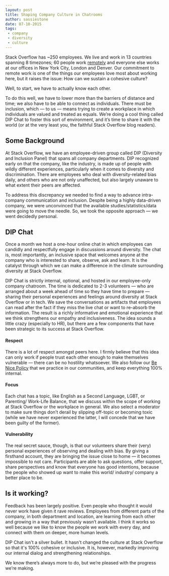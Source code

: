 ```yaml
---
layout: post
title: Shaping Company Culture in Chatrooms
author: sassiestone
date: 07-10-2015
tags: 
 - company
 - diversity
 - culture
---
```

Stack Overflow has ~250 employees. We live and work in 13 countries spanning 8 timezones; 60 people work [remotely](https://blog.stackexchange.com/2013/02/why-we-still-believe-in-working-remotely/) and everyone else works at our offices in New York City, London and Denver. Our commitment to remote work is one of the things our employees love most about working here, but it raises the issue: How can we sustain a cohesive culture? 

Well, to start, we have to actually know each other. 

To do this well, we have to lower more than the barriers of distance and time; we also have to be able to connect as individuals. There must be inclusion, which — to us — means trying to create a workplace in which individuals are valued and treated as equals. We’re doing a cool thing called DIP Chat to foster this sort of environment, and it’s time to share it with the world (or at the very least you, the faithful Stack Overflow blog readers).

## Some Background
At Stack Overflow, we have an employee-driven group called DIP (Diversity and Inclusion Panel) that spans all company departments. DIP recognized early on that the company, like the industry, is made up of people with wildly different experiences, particularly when it comes to diversity and discrimination. There are employees who deal with diversity-related bias daily, and others who are not only unaffected, but also largely unaware to what extent their peers are affected. 

To address this discrepancy we needed to find a way to advance intra-company communication and inclusion. Despite being a highly data-driven company, we were unconvinced that the available studies/statistics/data were going to move the needle. So, we took the opposite approach — we went decidedly personal. 

## DIP Chat
Once a month we host a one-hour online chat in which employees can candidly and respectfully engage in discussions around diversity. The chat is, most importantly, an inclusive space that welcomes anyone at the company who is interested to share, observe, ask and learn. It is the catalyst through which we can make a difference in the climate surrounding diversity at Stack Overflow.

DIP Chat is strictly internal, optional, and hosted in our employee-only company chatroom. The time is dedicated to 2-3 volunteers — who are arranged about a week ahead of time so they have time to prepare — sharing their personal experiences and feelings around diversity at Stack Overflow or in tech. We save the conversations as artifacts that employees can read after the fact if they miss the live chat or want to re-absorb the information. The result is a richly informative and emotional experience that we think strengthens our empathy and inclusiveness. The idea sounds a little crazy (especially to HR), but there are a few components that have been strategic to its success at Stack Overflow. 

#### Respect
There is a lot of respect amongst peers here. I firmly believe that this idea can only work if people trust each other enough to make themselves vulnerable — there can be no hostility whatsoever. We also follow our [Be Nice Policy](http://meta.stackexchange.com/questions/240839/the-new-new-be-nice-policy-code-of-conduct-updated-with-your-feedback) that we practice in our communities, and keep everything 100% internal.

#### Focus
Each chat has a topic, like English as a Second Language, LGBT, or Parenting/ Work-Life Balance, that we discuss within the scope of working at Stack Overflow or the workplace in general. We also select a moderator to make sure things don’t derail by slipping off-topic or becoming toxic (while we have never experienced the latter, I will concede that we have been guilty of the former). 

#### Vulnerability
The real secret sauce, though, is that our volunteers share their (very) personal experiences of observing and dealing with bias. By giving a firsthand account, they are bringing the issue close to home — it becomes impossible to not care. Participants are able to ask questions, offer support, share perspectives and know that everyone has good intentions, because the people who showed up want to make this world/ industry/ company a better place to be. 

## Is it working?
Feedback has been largely positive. Even people who thought it would never work have given it rave reviews. Employees from different parts of the company, in both department and location, are learning from each other and growing in a way that previously wasn’t available. I think it works so well because we like to know the people we work with every day, and connect with them on deeper, more human levels. 

DIP Chat isn't a silver bullet. It hasn't changed the culture at Stack Overflow so that it's 100% cohesive or inclusive. It is, however, markedly improving our internal dialog and strengthening relationships. 

We know there’s always more to do, but we’re pleased with the progress we’re making. 
